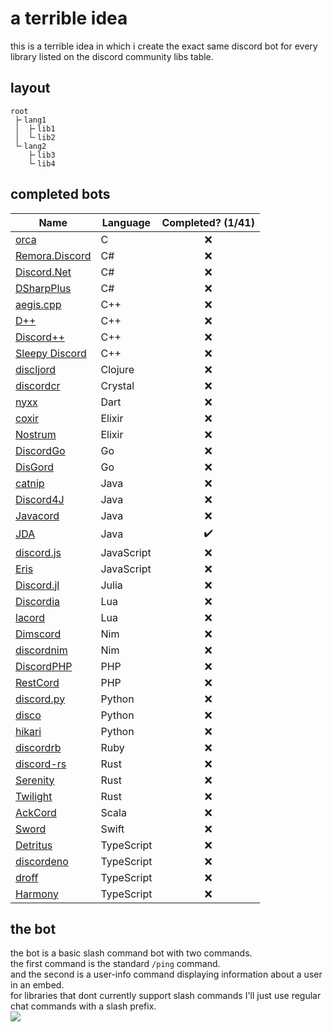 # a terrible idea
this is a terrible idea in which i create the exact same discord bot for every library listed on the discord community libs table.

## layout
```
root
 ├╴lang1
 │  ├╴lib1
 │  └╴lib2
 └╴lang2
    ├╴lib3
    └╴lib4
```

## completed bots
| Name                                                          | Language   | Completed? (1/41) |
|---------------------------------------------------------------|------------|:-----------------:|
| [orca](https://github.com/cee-studio/orca)                    | C          | ❌               |
| [Remora.Discord](https://github.com/Nihlus/Remora.Discord)    | C#         | ❌               |
| [Discord.Net](https://github.com/RogueException/Discord.Net)  | C#         | ❌               |
| [DSharpPlus](https://github.com/DSharpPlus/DSharpPlus)        | C#         | ❌               |
| [aegis.cpp](https://github.com/zeroxs/aegis.cpp)              | C++        | ❌               |
| [D++](https://github.com/brainboxdotcc/DPP)                   | C++        | ❌               |
| [Discord++](https://github.com/DiscordPP/discordpp)           | C++        | ❌               |
| [Sleepy Discord](https://github.com/yourWaifu/sleepy-discord) | C++        | ❌               |
| [discljord](https://github.com/igjoshua/discljord)            | Clojure    | ❌               |
| [discordcr](https://github.com/shardlab/discordcr)            | Crystal    | ❌               |
| [nyxx](https://github.com/l7ssha/Nyxx)                        | Dart       | ❌               |
| [coxir](https://github.com/satom99/coxir)                     | Elixir     | ❌               |
| [Nostrum](https://github.com/Kraigie/nostrum)                 | Elixir     | ❌               |
| [DiscordGo](https://github.com/bwmarrin/discordgo)            | Go         | ❌               |
| [DisGord](https://github.com/andersfylling/disgord)           | Go         | ❌               |
| [catnip](https://github.com/mewna/catnip)                     | Java       | ❌               |
| [Discord4J](https://discord4j.com/)                           | Java       | ❌               |
| [Javacord](https://github.com/Javacord/Javacord)              | Java       | ❌               |
| [JDA](https://github.com/DV8FromTheWorld/JDA)                 | Java       | ✔️               |
| [discord.js](https://github.com/discordjs/discord.js)         | JavaScript | ❌               |
| [Eris](https://github.com/abalabahaha/eris)                   | JavaScript | ❌               |
| [Discord.jl](https://github.com/Xh4H/Discord.jl)              | Julia      | ❌               |
| [Discordia](https://github.com/SinisterRectus/Discordia)      | Lua        | ❌               |
| [lacord](https://github.com/Mehgugs/lacord)                   | Lua        | ❌               |
| [Dimscord](https://github.com/krisppurg/dimscord)             | Nim        | ❌               |
| [discordnim](https://github.com/Krognol/discordnim)           | Nim        | ❌               |
| [DiscordPHP](https://github.com/discord-php/DiscordPHP)       | PHP        | ❌               |
| [RestCord](https://www.restcord.com/)                         | PHP        | ❌               |
| [discord.py](https://github.com/Rapptz/discord.py)            | Python     | ❌               |
| [disco](https://github.com/b1naryth1ef/disco)                 | Python     | ❌               |
| [hikari](https://github.com/hikari-py/hikari)                 | Python     | ❌               |
| [discordrb](https://github.com/shardlab/discordrb)            | Ruby       | ❌               |
| [discord-rs](https://github.com/SpaceManiac/discord-rs)       | Rust       | ❌               |
| [Serenity](https://github.com/serenity-rs/serenity)           | Rust       | ❌               |
| [Twilight](https://github.com/twilight-rs/twilight)           | Rust       | ❌               |
| [AckCord](https://github.com/Katrix/AckCord)                  | Scala      | ❌               |
| [Sword](https://github.com/Azoy/Sword)                        | Swift      | ❌               |
| [Detritus](https://github.com/detritusjs/client)              | TypeScript | ❌               |
| [discordeno](https://github.com/discordeno/discordeno)        | TypeScript | ❌               |
| [droff](https://github.com/tim-smart/droff)                   | TypeScript | ❌               |
| [Harmony](https://github.com/harmonyland/harmony)             | TypeScript | ❌               |

## the bot
the bot is a basic slash command bot with two commands.\
the first command is the standard `/ping` command.\
and the second is a user-info command displaying information about a user in an embed.\
for libraries that dont currently support slash commands I'll just use regular chat commands with a slash prefix.\
![](https://cdn.discordapp.com/attachments/702028671380357120/914819734543933470/unknown.png)